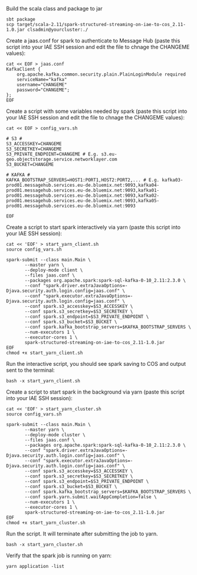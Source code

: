 Build the scala class and package to jar

```
sbt package
scp target/scala-2.11/spark-structured-streaming-on-iae-to-cos_2.11-1.0.jar clsadmin@yourcluster:./
```

Create a jaas.conf for spark to authenticate to Message Hub (paste this script into your IAE SSH session and edit the file to chnage the CHANGEME values):

```
cat << EOF > jaas.conf
KafkaClient {
    org.apache.kafka.common.security.plain.PlainLoginModule required
    serviceName="kafka"
    username="CHANGEME"
    password="CHANGEME";
};
EOF
```

Create a script with some variables needed by spark (paste this script into your IAE SSH session and edit the file to chnage the CHANGEME values):

```
cat << EOF > config_vars.sh

# S3 #
S3_ACCESSKEY=CHANGEME
S3_SECRETKEY=CHANGEME
S3_PRIVATE_ENDPOINT=CHANGEME # E.g. s3.eu-geo.objectstorage.service.networklayer.com
S3_BUCKET=CHANGEME

# KAFKA #
KAFKA_BOOTSTRAP_SERVERS=HOST1:PORT1,HOST2:PORT2,... # E.g. kafka03-prod01.messagehub.services.eu-de.bluemix.net:9093,kafka04-prod01.messagehub.services.eu-de.bluemix.net:9093,kafka01-prod01.messagehub.services.eu-de.bluemix.net:9093,kafka02-prod01.messagehub.services.eu-de.bluemix.net:9093,kafka05-prod01.messagehub.services.eu-de.bluemix.net:9093

EOF
```

Create a script to start spark interactively via yarn (paste this script into your IAE SSH session):

```
cat << 'EOF' > start_yarn_client.sh
source config_vars.sh

spark-submit --class main.Main \
       --master yarn \
       --deploy-mode client \
       --files jaas.conf \
       --packages org.apache.spark:spark-sql-kafka-0-10_2.11:2.3.0 \
       --conf "spark.driver.extraJavaOptions=-Djava.security.auth.login.config=jaas.conf" \
       --conf "spark.executor.extraJavaOptions=-Djava.security.auth.login.config=jaas.conf" \
       --conf spark.s3_accesskey=$S3_ACCESSKEY \
       --conf spark.s3_secretkey=$S3_SECRETKEY \
       --conf spark.s3_endpoint=$S3_PRIVATE_ENDPOINT \
       --conf spark.s3_bucket=$S3_BUCKET \
       --conf spark.kafka_bootstrap_servers=$KAFKA_BOOTSTRAP_SERVERS \
       --num-executors 1 \
       --executor-cores 1 \
       spark-structured-streaming-on-iae-to-cos_2.11-1.0.jar
EOF
chmod +x start_yarn_client.sh
```

Run the interactive script, you should see spark saving to COS and output sent to the terminal:

```
bash -x start_yarn_client.sh
```

Create a script to start spark in the background via yarn (paste this script into your IAE SSH session):

```
cat << 'EOF' > start_yarn_cluster.sh
source config_vars.sh

spark-submit --class main.Main \
       --master yarn \
       --deploy-mode cluster \
       --files jaas.conf \
       --packages org.apache.spark:spark-sql-kafka-0-10_2.11:2.3.0 \
       --conf "spark.driver.extraJavaOptions=-Djava.security.auth.login.config=jaas.conf" \
       --conf "spark.executor.extraJavaOptions=-Djava.security.auth.login.config=jaas.conf" \
       --conf spark.s3_accesskey=$S3_ACCESSKEY \
       --conf spark.s3_secretkey=$S3_SECRETKEY \
       --conf spark.s3_endpoint=$S3_PRIVATE_ENDPOINT \
       --conf spark.s3_bucket=$S3_BUCKET \
       --conf spark.kafka_bootstrap_servers=$KAFKA_BOOTSTRAP_SERVERS \
       --conf spark.yarn.submit.waitAppCompletion=false \
       --num-executors 1 \
       --executor-cores 1 \
       spark-structured-streaming-on-iae-to-cos_2.11-1.0.jar
EOF
chmod +x start_yarn_cluster.sh
```

Run the script. It will terminate after submitting the job to yarn.

```
bash -x start_yarn_cluster.sh
```

Verify that the spark job is running on yarn:

```
yarn application -list
```
